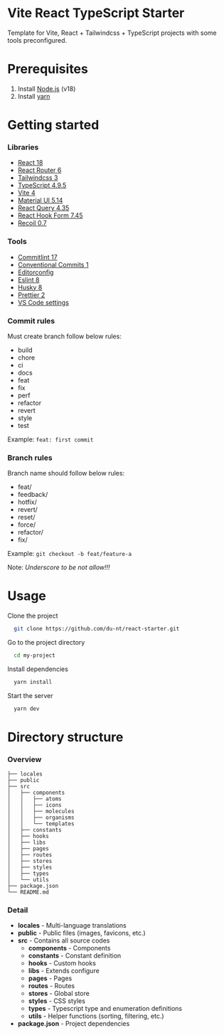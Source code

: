 # Vite React TypeScript Starter

Template for Vite, React + Tailwindcss + TypeScript projects with some tools preconfigured.

# Prerequisites

1. Install [Node.js](https://nodejs.org/en/) (v18)
2. Install [yarn](https://yarnpkg.com/getting-started/install)

# Getting started

### Libraries

- [React 18](https://reactjs.org/)
- [React Router 6](https://reactrouter.com)
- [Tailwindcss 3](https://tailwindcss.com/)
- [TypeScript 4.9.5](https://www.typescriptlang.org/)
- [Vite 4](https://vitejs.dev/)
- [Material UI 5.14](https://mui.com/material-ui/getting-started/)
- [React Query 4.35](https://tanstack.com/query/v4/docs/react/overview/)
- [React Hook Form 7.45](https://react-hook-form.com/get-started/)
- [Recoil 0.7](https://recoiljs.org/docs/introduction/getting-started/)

### Tools

- [Commitlint 17](https://commitlint.js.org)
- [Conventional Commits 1](https://www.conventionalcommits.org)
- [Editorconfig](https://editorconfig.org/)
- [Eslint 8](https://eslint.org/)
- [Husky 8](https://typicode.github.io/husky/#/)
- [Prettier 2](https://prettier.io/)
- [VS Code settings](https://code.visualstudio.com/)

### Commit rules

Must create branch follow below rules:

- build
- chore
- ci
- docs
- feat
- fix
- perf
- refactor
- revert
- style
- test

Example: `feat: first commit`

### Branch rules

Branch name should follow below rules:

- feat/
- feedback/
- hotfix/
- revert/
- reset/
- force/
- refactor/
- fix/

Example: `git checkout -b feat/feature-a`

Note: _Underscore to be not allow!!!_

# Usage

Clone the project

```bash
  git clone https://github.com/du-nt/react-starter.git
```

Go to the project directory

```bash
  cd my-project
```

Install dependencies

```bash
  yarn install
```

Start the server

```bash
  yarn dev
```

# Directory structure

### Overview

```
├── locales
├── public
├── src
│   ├── components
│   │   ├── atoms
│   │   ├── icons
│   │   ├── molecules
│   │   ├── organisms
│   │   └── templates
│   ├── constants
│   ├── hooks
│   ├── libs
│   ├── pages
│   ├── routes
│   ├── stores
│   ├── styles
│   ├── types
│   └── utils
├── package.json
└── README.md
```

### Detail

- **locales** - Multi-language translations
- **public** - Public files (images, favicons, etc.)
- **src** - Contains all source codes
  - **components** - Components
  - **constants** - Constant definition
  - **hooks** - Custom hooks
  - **libs** - Extends configure
  - **pages** - Pages
  - **routes** - Routes
  - **stores** - Global store
  - **styles** - CSS styles
  - **types** - Typescript type and enumeration definitions
  - **utils** - Helper functions (sorting, filtering, etc.)
- **package.json** - Project dependencies
